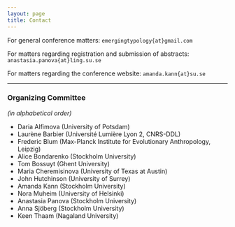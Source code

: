 ```yaml
---
layout: page
title: Contact
---
```


For general conference matters: `emergingtypology{at}gmail.com`

For matters regarding registration and submission of abstracts: `anastasia.panova{at}ling.su.se`

For matters regarding the conference website: `amanda.kann{at}su.se` 

---

### Organizing Committee
*(in alphabetical order)*
- Daria Alfimova (University of Potsdam)
- Laurène Barbier (Université Lumière Lyon 2, CNRS-DDL)
- Frederic Blum (Max-Planck Institute for Evolutionary Anthropology, Leipzig)
- Alice Bondarenko (Stockholm University)
- Tom Bossuyt (Ghent University)
- Maria Cheremisinova (University of Texas at Austin)
- John Hutchinson (University of Surrey)
- Amanda Kann (Stockholm University)
- Nora Muheim (University of Helsinki)
- Anastasia Panova (Stockholm University)
- Anna Sjöberg (Stockholm University)
- Keen Thaam (Nagaland University)